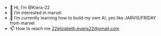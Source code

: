 - 👋 Hi, I’m @Kiera-22
- 👀 I’m interested in marvel
- 🌱 I’m currently learning how to build my own AI, yes like JARVIS/FRIDAY from marvel
- 📫 How to reach me 22elizabeth.evans22@gmail.com
